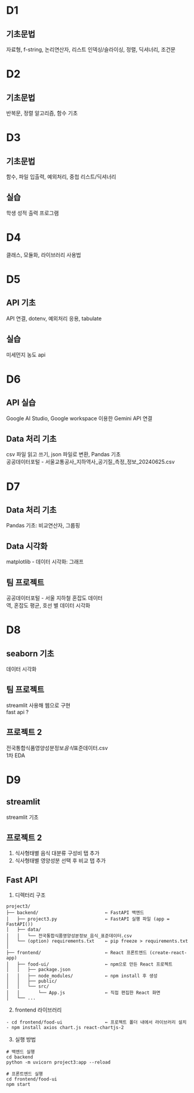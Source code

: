# D1

## 기초문법

자료형, f-string, 논리연산자, 리스트 인덱싱/슬라이싱, 정렬, 딕셔너리, 조건문

# D2

## 기초문법

반복문, 정렬 알고리즘, 함수 기초

# D3

## 기초문법

함수, 파일 입출력, 예외처리, 중첩 리스트/딕셔너리

## 실습

학생 성적 출력 프로그램

# D4

클래스, 모듈화, 라이브러리 사용법

# D5

## API 기초

API 연결, dotenv, 예외처리 응용, tabulate

## 실습

미세먼지 농도 api

# D6

## API 실습

Google AI Studio, Google workspace 이용한 Gemini API 연결

## Data 처리 기초

csv 파일 읽고 쓰기, json 파일로 변환, Pandas 기초<br>
공공데이터포털 - 서울교통공사\_지하역사\_공기질\_측정\_정보\_20240625.csv

# D7

## Data 처리 기초

Pandas 기초: 비교연산자, 그룹핑

## Data 시각화

matplotlib - 데이터 시각화: 그래프

## 팀 프로젝트

공공데이터포털 - 서울 지하철 혼잡도 데이터<br>
역, 혼잡도 평균, 호선 별 데이터 시각화

# D8

## seaborn 기초

데이터 시각화

## 팀 프로젝트

streamlit 사용해 웹으로 구현<br>
fast api ?

## 프로젝트 2

전국통합식품영양성분정보*음식*표준데이터.csv<br>
1차 EDA

# D9

## streamlit

streamlit 기초

## 프로젝트 2

1. 식사형태별 음식 대분류 구성비 탭 추가<br>
2. 식사형태별 영양성분 선택 후 비교 탭 추가

## Fast API

1. 디렉터리 구조

```
project3/
├── backend/                         ← FastAPI 백엔드
│   ├── project3.py                  ← FastAPI 실행 파일 (app = FastAPI())
│   ├── data/
│   │   └── 전국통합식품영양성분정보_음식_표준데이터.csv
│   └── (option) requirements.txt    ← pip freeze > requirements.txt
│
├── frontend/                        ← React 프론트엔드 (create-react-app)
│   ├── food-ui/                     ← npm으로 만든 React 프로젝트
│   │   ├── package.json
│   │   ├── node_modules/            ← npm install 후 생성
│   │   ├── public/
│   │   └── src/
│   │       └── App.js               ← 직접 편집한 React 화면
│   └── ...
```

2. frontend 라이브러리

```
- cd frontend/food-ui                ← 프로젝트 폴더 내에서 라이브러리 설치
- npm install axios chart.js react-chartjs-2
```

3. 실행 방법

```
# 백엔드 실행
cd backend
python -m uvicorn project3:app --reload

# 프론트엔드 실행
cd frontend/food-ui
npm start

```
